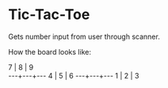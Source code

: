 # Tic-Tac-Toe

Gets number input from user through scanner. 

How the board looks like: 

 7 | 8 | 9  
---+---+---
 4 | 5 | 6
---+---+---
 1 | 2 | 3

